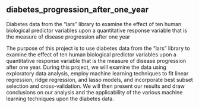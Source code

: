 ## diabetes_progression_after_one_year

Diabetes data from the “lars” library to examine the effect of ten human biological predictor variables upon a quantitative response variable that is the measure of disease progression after one year

The purpose of this project is to use diabetes data from the “lars” library to examine the effect of ten human biological predictor variables upon a quantitative response variable that is the measure of disease progression after one year. During this project, we will examine the data using exploratory data analysis, employ machine learning techniques to fit linear regression, ridge regression, and lasso models, and incorporate best subset selection and cross-validation. We will then present our results and draw conclusions on our analysis and the applicability of the various machine learning techniques upon the diabetes data.

